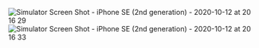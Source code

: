 ![Simulator Screen Shot - iPhone SE (2nd generation) - 2020-10-12 at 20 16 29](https://user-images.githubusercontent.com/26844387/95759955-0ada4000-0cc8-11eb-9f29-a77e9299a7f8.png)
![Simulator Screen Shot - iPhone SE (2nd generation) - 2020-10-12 at 20 16 33](https://user-images.githubusercontent.com/26844387/95759950-0877e600-0cc8-11eb-8c74-6bfe15786e7b.png)

